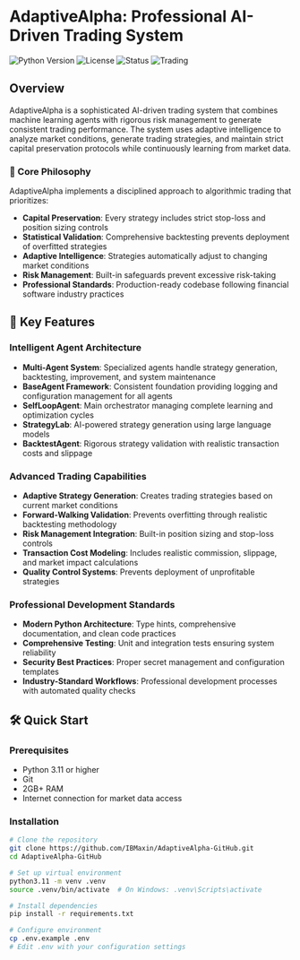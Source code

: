 # AdaptiveAlpha: Professional AI-Driven Trading System
![Python Version](https://img.shields.io/badge/python-3.11+-blue.svg)
![License](https://img.shields.io/badge/license-MIT-green.svg)
![Status](https://img.shields.io/badge/status-production--ready-green.svg)
![Trading](https://img.shields.io/badge/trading-algorithmic-blue.svg)

## Overview
AdaptiveAlpha is a sophisticated AI-driven trading system that combines machine learning agents with rigorous risk management to generate consistent trading performance. The system uses adaptive intelligence to analyze market conditions, generate trading strategies, and maintain strict capital preservation protocols while continuously learning from market data.

### 🎯 Core Philosophy
AdaptiveAlpha implements a disciplined approach to algorithmic trading that prioritizes:
- **Capital Preservation**: Every strategy includes strict stop-loss and position sizing controls
- **Statistical Validation**: Comprehensive backtesting prevents deployment of overfitted strategies
- **Adaptive Intelligence**: Strategies automatically adjust to changing market conditions
- **Risk Management**: Built-in safeguards prevent excessive risk-taking
- **Professional Standards**: Production-ready codebase following financial software industry practices

## 🚀 Key Features
### Intelligent Agent Architecture
- **Multi-Agent System**: Specialized agents handle strategy generation, backtesting, improvement, and system maintenance
- **BaseAgent Framework**: Consistent foundation providing logging and configuration management for all agents
- **SelfLoopAgent**: Main orchestrator managing complete learning and optimization cycles
- **StrategyLab**: AI-powered strategy generation using large language models
- **BacktestAgent**: Rigorous strategy validation with realistic transaction costs and slippage

### Advanced Trading Capabilities
- **Adaptive Strategy Generation**: Creates trading strategies based on current market conditions
- **Forward-Walking Validation**: Prevents overfitting through realistic backtesting methodology
- **Risk Management Integration**: Built-in position sizing and stop-loss controls
- **Transaction Cost Modeling**: Includes realistic commission, slippage, and market impact calculations
- **Quality Control Systems**: Prevents deployment of unprofitable strategies

### Professional Development Standards
- **Modern Python Architecture**: Type hints, comprehensive documentation, and clean code practices
- **Comprehensive Testing**: Unit and integration tests ensuring system reliability
- **Security Best Practices**: Proper secret management and configuration templates
- **Industry-Standard Workflows**: Professional development processes with automated quality checks

## 🛠 Quick Start
### Prerequisites
- Python 3.11 or higher
- Git
- 2GB+ RAM
- Internet connection for market data access

### Installation
```bash
# Clone the repository
git clone https://github.com/IBMaxin/AdaptiveAlpha-GitHub.git
cd AdaptiveAlpha-GitHub

# Set up virtual environment
python3.11 -m venv .venv
source .venv/bin/activate  # On Windows: .venv\Scripts\activate

# Install dependencies
pip install -r requirements.txt

# Configure environment
cp .env.example .env
# Edit .env with your configuration settings
```
